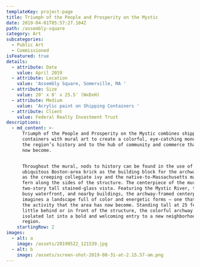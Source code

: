 ```yaml
---
templateKey: project-page
title: Triumph of the People and Prosperity on the Mystic
date: 2019-04-01T05:57:27.104Z
path: /assembly-square
category: Art
subcategories:
  - Public Art
  - Commissioned
isFeatured: true
details:
  - attribute: Date
    value: April 2019
  - attribute: Location
    value: 'Assembly Square, Somerville, MA '
  - attribute: Size
    value: 20' x 8' x 25.5' (WxDxH)
  - attribute: Medium
    value: 'Acrylic paint on Shipping Containers '
  - attribute: Client
    value: Federal Realty Investment Trust
descriptions:
  - md_content: >-
      Triumph of the People and Prosperity on the Mystic combines shipping
      containers with mural art to create a colorful, eye-catching monument to
      the region’s history and to the hub of community and commerce that it has
      now become.


      Throughout the mural, nods to history can be found in the use of the
      ubiquitous Boston-area brick as the building block for the archway as well
      as the creeping collegiate ivy and the native-to-Massachusetts maiden hair
      fern along the sides of the structure. The centerpiece of the mural is the
      two-story tall stained-glass vista. Featuring the Mystic River, the always
      busy waterfront, and nearby buildings, the archway-framed centerpiece
      imagines a landscape full of color and energetic forms – one that reflects
      the activity that the area has now become. Standing tall at 25 feet with
      little behind or in front of the structure, the colorful archway turns an
      isolated lot into a bold and welcoming entry to a new neighborhood in the
      region.
    startingRow: 2
images:
  - alt: a
    image: /assets/20190522_121539.jpg
  - alt: b
    image: /assets/screen-shot-2019-08-31-at-2.15.57-am.png
---
```


